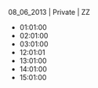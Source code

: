 08_06_2013 | Private | ZZ 
* 01:01:00
* 02:01:00
* 03:01:00
* 12:01:01
* 13:01:00
* 14:01:00
* 15:01:00
